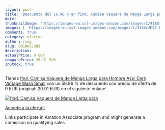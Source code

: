 ```yaml
---
layout: post
title: 'Descuento del 56.96 % en find. Camisa Vaquera de Manga Larga para'
date: 
thumbnailImage: 'https://images-eu.ssl-images-amazon.com/images/I/418XrJM97-L._SL200_.jpg'
images: [ 'https://images-eu.ssl-images-amazon.com/images/I/418XrJM97-L._SL200_.jpg' ]
comments: true
category: ofertas
author: ring
slug: B01NH5COQ9
description:
actualPrice: 9 EUR
comparePrice: 20.91 EUR
inStock: true
---
```


Tienes [find. Camisa Vaquera de Manga Larga para Hombre  Azul  Dark Vintage Wash   Small](https://www.amazon.es/dp/B01NH5COQ9/?tag=tolees-21) con un 56.96 % de descuento con precio de oferta de 9 EUR (original: 20.91 EUR) en el siguiente enlace!

[![find. Camisa Vaquera de Manga Larga para](https://images-eu.ssl-images-amazon.com/images/I/418XrJM97-L._SL200_.jpg)](https://www.amazon.es/dp/B01NH5COQ9/?tag=tolees-21)

[Accede a la oferta!!](https://www.amazon.es/dp/B01NH5COQ9/?tag=tolees-21)

Links participate in Amazon Associate program and might generate a comission on qualifying sales


